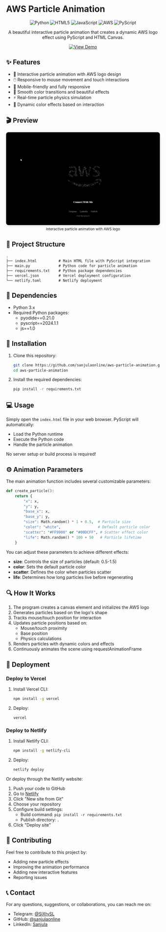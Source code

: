 # AWS Particle Animation

<div align="center">
  <img src="https://img.shields.io/badge/Python-3776AB?style=for-the-badge&logo=python&logoColor=white" alt="Python" />
  <img src="https://img.shields.io/badge/HTML5-E34F26?style=for-the-badge&logo=html5&logoColor=white" alt="HTML5" />
  <img src="https://img.shields.io/badge/JavaScript-F7DF1E?style=for-the-badge&logo=javascript&logoColor=black" alt="JavaScript" />
  <img src="https://img.shields.io/badge/AWS-232F3E?style=for-the-badge&logo=amazon-aws&logoColor=white" alt="AWS" />
  <img src="https://img.shields.io/badge/PyScript-3776AB?style=for-the-badge&logo=python&logoColor=white" alt="PyScript" />
</div>

<div align="center">
  <p>A beautiful interactive particle animation that creates a dynamic AWS logo effect using PyScript and HTML Canvas.</p>
  
  <a href="sample.mp4">
    <img src="https://img.shields.io/badge/View_Demo-4285F4?style=for-the-badge&logo=google-chrome&logoColor=white" alt="View Demo" />
  </a>
</div>

## ✨ Features

- 🔄 Interactive particle animation with AWS logo design
- 🖱️ Responsive to mouse movement and touch interactions
- 📱 Mobile-friendly and fully responsive
- 🎨 Smooth color transitions and beautiful effects
- ⚡ Real-time particle physics simulation
- 🌈 Dynamic color effects based on interaction

## 🎬 Preview

<div align="center">
  <img src="sample.gif" alt="AWS Particle Animation Demo" width="600" style="border-radius: 8px; box-shadow: 0 4px 8px rgba(0,0,0,0.1);">
  <br>
  <small>Interactive particle animation with AWS logo</small>
</div>

## 🧩 Project Structure

```
.
├── index.html          # Main HTML file with PyScript integration
├── main.py             # Python code for particle animation
├── requirements.txt    # Python package dependencies
├── vercel.json         # Vercel deployment configuration
└── netlify.toml        # Netlify deployment 
```

## 🔧 Dependencies

- Python 3.x
- Required Python packages:
  - pyodide==0.21.0
  - pyscript==2024.1.1
  - js==1.0

## 🚀 Installation

1. Clone this repository:
   ```bash
   git clone https://github.com/sanjulaonline/aws-particle-animation.git
   cd aws-particle-animation
   ```

2. Install the required dependencies:
   ```bash
   pip install -r requirements.txt
   ```

## 💻 Usage

Simply open the `index.html` file in your web browser. PyScript will automatically:
- Load the Python runtime
- Execute the Python code
- Handle the particle animation

No server setup or build process is required!

## ⚙️ Animation Parameters

The main animation function includes several customizable parameters:

```python
def create_particle():
    return {
        "x": x,
        "y": y,
        "base_x": x,
        "base_y": y,
        "size": Math.random() * 1 + 0.5,  # Particle size
        "color": "white",                 # Default particle color
        "scatter": "#FF9900" or "#00DCFF", # Scatter effect color
        "life": Math.random() * 100 + 50   # Particle lifetime
    }
```

You can adjust these parameters to achieve different effects:
- **size**: Controls the size of particles (default: 0.5-1.5)
- **color**: Sets the default particle color
- **scatter**: Defines the color when particles scatter
- **life**: Determines how long particles live before regenerating

## 🔍 How It Works

1. The program creates a canvas element and initializes the AWS logo
2. Generates particles based on the logo's shape
3. Tracks mouse/touch position for interaction
4. Updates particle positions based on:
   - Mouse/touch proximity
   - Base position
   - Physics calculations
5. Renders particles with dynamic colors and effects
6. Continuously animates the scene using requestAnimationFrame

## 🚀 Deployment

### Deploy to Vercel

1. Install Vercel CLI:
   ```bash
   npm install -g vercel
   ```

2. Deploy:
   ```bash
   vercel
   ```

### Deploy to Netlify

1. Install Netlify CLI:
   ```bash
   npm install -g netlify-cli
   ```

2. Deploy:
   ```bash
   netlify deploy
   ```

Or deploy through the Netlify website:
1. Push your code to GitHub
2. Go to [Netlify](https://app.netlify.com)
3. Click "New site from Git"
4. Choose your repository
5. Configure build settings:
   - Build command: `pip install -r requirements.txt`
   - Publish directory: `.`
6. Click "Deploy site"

## 🤝 Contributing

Feel free to contribute to this project by:
- Adding new particle effects
- Improving the animation performance
- Adding new interactive features
- Reporting issues

## 📞 Contact

For any questions, suggestions, or collaborations, you can reach me on:
- Telegram: [@SiXtySL](https://t.me/SiXtySL)
- GitHub: [@sanjulaonline](https://github.com/sanjulaonline)
- LinkedIn: [Sanjula](https://www.linkedin.com/in/sanjulaherath)